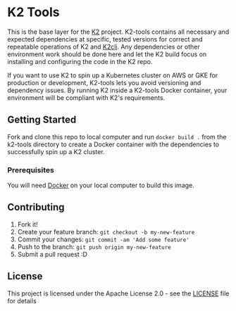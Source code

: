 # K2 Tools

This is the base layer for the [K2](https://github.com/samsung-cnct/k2) project. K2-tools contains all necessary and expected dependencies at specific, tested versions for correct and repeatable operations of K2 and [K2cli](https://github.com/samsung-cnct/k2cli).
Any dependencies or other environment 
work should be done here and let the K2 build focus on installing and 
configuring the code in the K2 repo.

If you want to use K2 to spin up a Kubernetes cluster on AWS or GKE for production or development, K2-tools lets you avoid versioning and dependency issues. By running K2 inside a K2-tools Docker container, your environment will be compliant with K2's requirements. 

## Getting Started

Fork and clone this repo to local computer and run `docker build .` from the k2-tools directory to create a Docker container with the dependencies to successfully spin up a K2 cluster. 

### Prerequisites

You will need [Docker](https://www.docker.com/) on your local computer to build this image. 

## Contributing

1. Fork it!
2. Create your feature branch: `git checkout -b my-new-feature`
3. Commit your changes: `git commit -am 'Add some feature'`
4. Push to the branch: `git push origin my-new-feature`
5. Submit a pull request :D

## License

This project is licensed under the Apache License 2.0 - see the [LICENSE](https://github.com/samsung-cnct/k2-tools/blob/master/LICENSE) file for details